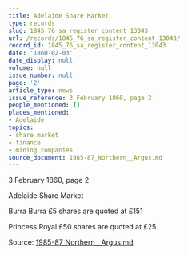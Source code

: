 ```yaml
---
title: Adelaide Share Market
type: records
slug: 1845_76_sa_register_content_13043
url: /records/1845_76_sa_register_content_13043/
record_id: 1845_76_sa_register_content_13043
date: '1860-02-03'
date_display: null
volume: null
issue_number: null
page: '2'
article_type: news
issue_reference: 3 February 1860, page 2
people_mentioned: []
places_mentioned:
- Adelaide
topics:
- share market
- finance
- mining companies
source_document: 1985-87_Northern__Argus.md
---
```


3 February 1860, page 2

Adelaide Share Market

Burra Burra £5 shares are quoted at £151

Princess Royal £50 shares are quoted at £25.

Source: [1985-87_Northern__Argus.md](/downloads/markdown/1985-87_Northern__Argus.md)
